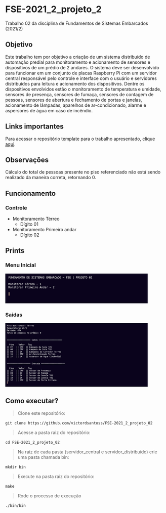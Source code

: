 # FSE-2021_2_projeto_2
Trabalho 02 da disciplina de Fundamentos de Sistemas Embarcados (2021/2)

## Objetivo 
Este trabalho tem por objetivo a criação de um sistema distribuído de automação predial para monitoramento e acionamento de sensores e dispositivos de um prédio de 2 andares. O sistema deve ser desenvolvido para funcionar em um conjunto de placas Raspberry Pi com um servidor central responsável pelo controle e interface com o usuário e servidores distribuídos para leitura e acionamento dos dispositivos. Dentre os dispositivos envolvidos estão o monitoramento de temperatura e umidade, sensores de presença, sensores de fumaça, sensores de contagem de pessoas, sensores de abertura e fechamento de portas e janelas, acionamento de lâmpadas, aparelhos de ar-condicionado, alarme e aspersores de água em caso de incêndio.

## Links importantes
Para acessar o repositório template para o trabalho apresentado, clique [aqui](https://gitlab.com/fse_fga/trabalhos-2021_2/trabalho-2-2021-2). 

## Observações
Cálculo do total de pessoas presente no piso referenciado não está sendo realizado da maneira correta, retornando 0.
## Funcionamento
### Controle
* Monitoramento Térreo 
    - Dígito 01
* Monitoramento Primeiro andar 
    - Dígito 02

## Prints 
### Menu Inicial 
<img src="./images/menu.png" width="450px" alt="menu inicial">

### Saídas 
<img src="./images/saidas.png" width="450px" alt="saidas">

## Como executar?
> Clone este repositório:

    git clone https://github.com/victordsantoss/FSE-2021_2_projeto_02
> Acesse a pasta raiz do repositório:

    cd FSE-2021_2_projeto_02
> Na raiz de cada pasta (servidor_central e servidor_distribuido) crie uma pasta chamada bin:

    mkdir bin
> Execute na pasta raiz do repositório:
    
    make
> Rode o processo de execução

    ./bin/bin
